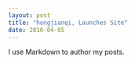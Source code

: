 ```yaml
---
layout: post
title: "hongjianqi, Launches Site"
date: 2016-04-05
---
```


I use Markdown to author my posts.
